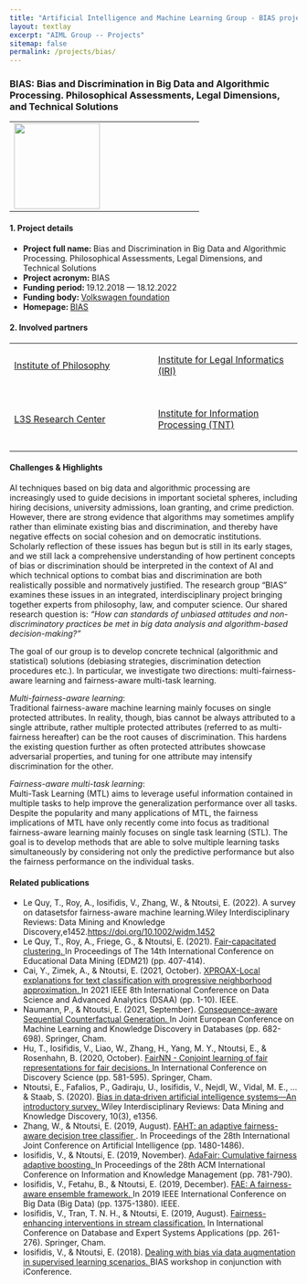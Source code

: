 ```yaml
---
title: "Artificial Intelligence and Machine Learning Group - BIAS project"
layout: textlay
excerpt: "AIML Group -- Projects"
sitemap: false
permalink: /projects/bias/
---
```


### BIAS: Bias and Discrimination in Big Data and Algorithmic Processing. Philosophical Assessments, Legal Dimensions, and Technical Solutions

<table style="border-collapse: collapse; width: 100%;" border="0">
<tbody>
<tr>
<td style="width: 50%; text-align: left;"><img src="{{ site.url }}{{ site.baseurl }}/images/logopic/logo-bias.jpg" alt="" width="150" /></td>
<td style="width: 50%; text-align: right;"><img src="{{ site.url }}{{ site.baseurl }}/images/logopic/logo-VolkswagenStiftung.png" alt=""/></td>
</tr>
</tbody>
</table>

#### 1. Project details
- <b>Project full name: </b> Bias and Discrimination in Big Data and Algorithmic Processing. Philosophical Assessments, Legal Dimensions, and Technical Solutions
- <b>Project acronym: </b> BIAS 
- <b>Funding period: </b> 19.12.2018 — 18.12.2022
- <b>Funding body: </b> <a href="http://portal.volkswagenstiftung.de/search/projectDetails.do?ref=95037" target="_new">Volkswagen foundation</a>
- <b>Homepage: </b> <a href="https://www.bias-project.org/">BIAS </a>

#### 2. Involved partners
<table style="border-collapse: collapse; width: 100%; " border="0">
<tbody>
<tr style="height: 19px;">
<td style="width: 50%; height: 19px;">
<p><a href="https://www.philos.uni-hannover.de/de/">Institute of Philosophy</a></p>
<p><img src="{{ site.url }}{{ site.baseurl }}/images/logopic/logo-Philosophy.png" alt="" /></p>
</td>
<td style="width: 50%; height: 19px;">
<p><a href="https://www.iri.uni-hannover.de/de/">Institute for Legal Informatics (IRI)</a></p>
<p><img src="{{ site.url }}{{ site.baseurl }}/images/logopic/logo-iri.png" alt="" /></p>
</td>
</tr>
<tr style="height: 18px;">
<td style="width: 50%; height: 18px;">
<p><a href="https://www.l3s.de">L3S Research Center</a></p>
<p><img src="{{ site.url }}{{ site.baseurl }}/images/logopic/logo-l3s.png" alt="" /></p>
</td>
<td style="width: 50%; height: 18px;">
<p><a href="https://www.tnt.uni-hannover.de">Institute for Information Processing (TNT)</a></p>
<p><img src="{{ site.url }}{{ site.baseurl }}/images/logopic/logo-tnt.png" alt="" /></p>
</td>
</tr>
</tbody>
</table>

#### Challenges & Highlights
AI techniques based on big data and algorithmic processing are increasingly used to guide decisions in important societal spheres, including hiring decisions, university admissions, loan granting, and crime prediction. However, there are strong evidence that algorithms may sometimes amplify rather than eliminate existing bias and discrimination, and thereby have negative effects on social cohesion and on democratic institutions. Scholarly reflection of these issues has begun but is still in its early stages, and we still lack a comprehensive understanding of how pertinent concepts of bias or discrimination should be interpreted in the context of AI and which technical options to combat bias and discrimination are both realistically possible and normatively justified. The research group “BIAS” examines these issues in an integrated, interdisciplinary project bringing together experts from philosophy, law, and computer science. Our shared research question is: <i>“How can standards of unbiased attitudes and non-discriminatory practices be met in big data analysis and algorithm-based decision-making?”</i>

The goal of our group is to develop concrete technical (algorithmic and statistical) solutions (debiasing strategies, discrimination detection procedures etc.).
In particular, we investigate two directions: multi-fairness-aware learning and fairness-aware multi-task learning.<br>

<i>Multi-fairness-aware learning</i>:<br>
Traditional fairness-aware machine learning mainly focuses on single protected attributes. In reality, though, bias cannot be always attributed to a single attribute, rather multiple protected attributes (referred to as multi-fairness hereafter) can be the root causes of discrimination. This hardens the existing question further as often protected attributes showcase adversarial properties, and tuning for one attribute may intensify discrimination for the other. 

<i>Fairness-aware multi-task learning</i>:<br>
Multi-Task Learning (MTL) aims to leverage useful information contained in multiple tasks to help improve the generalization performance over all tasks. 
Despite the popularity and many applications of MTL, the fairness implications of MTL have only recently come into focus as traditional fairness-aware learning mainly focuses on single task learning (STL). The goal is to develop methods that are able to solve multiple learning tasks simultaneously by considering not only the predictive performance but also the fairness performance on the individual tasks.

#### Related publications
- Le Quy, T., Roy, A., Iosifidis, V., Zhang, W., & Ntoutsi, E. (2022). A survey on datasetsfor fairness-aware machine learning.Wiley Interdisciplinary Reviews: Data Mining and Knowledge Discovery,e1452.<a href = "https://doi.org/10.1002/widm.1452">https://doi.org/10.1002/widm.1452 </a>
- Le Quy, T., Roy, A., Friege, G., & Ntoutsi, E. (2021). <a href ="https://educationaldatamining.org/EDM2021/virtual/static/pdf/EDM21_paper_184.pdf">Fair-capacitated clustering. </a> In Proceedings of The 14th International Conference on Educational Data Mining (EDM21) (pp. 407-414).
- Cai, Y., Zimek, A., & Ntoutsi, E. (2021, October). <a href = "https://doi.org/10.1109/DSAA53316.2021.9564153"> XPROAX-Local explanations for text classification with progressive neighborhood approximation. </a> In 2021 IEEE 8th International Conference on Data Science and Advanced Analytics (DSAA) (pp. 1-10). IEEE.
- Naumann, P., & Ntoutsi, E. (2021, September). <a href ="https://link.springer.com/chapter/10.1007/978-3-030-86520-7_42"> Consequence-aware Sequential Counterfactual Generation. </a> In Joint European Conference on Machine Learning and Knowledge Discovery in Databases (pp. 682-698). Springer, Cham.
- Hu, T., Iosifidis, V., Liao, W., Zhang, H., Yang, M. Y., Ntoutsi, E., & Rosenhahn, B. (2020, October). <a href = "https://link.springer.com/chapter/10.1007/978-3-030-61527-7_38"> FairNN - Conjoint learning of fair representations for fair decisions. </a> In International Conference on Discovery Science (pp. 581-595). Springer, Cham.
- Ntoutsi, E., Fafalios, P., Gadiraju, U., Iosifidis, V., Nejdl, W., Vidal, M. E., ... & Staab, S. (2020). <a href = "https://onlinelibrary.wiley.com/doi/pdf/10.1002/widm.1356"> Bias in data‐driven artificial intelligence systems—An introductory survey. </a> Wiley Interdisciplinary Reviews: Data Mining and Knowledge Discovery, 10(3), e1356.
- Zhang, W., & Ntoutsi, E. (2019, August). <a href = "https://dl.acm.org/doi/abs/10.5555/3367032.3367242"> FAHT: an adaptive fairness-aware decision tree classifier </a>. In Proceedings of the 28th International Joint Conference on Artificial Intelligence (pp. 1480-1486).
- Iosifidis, V., & Ntoutsi, E. (2019, November). <a href = "https://dl.acm.org/doi/abs/10.1145/3357384.3357974"> AdaFair: Cumulative fairness adaptive boosting. </a> In Proceedings of the 28th ACM International Conference on Information and Knowledge Management (pp. 781-790).
- Iosifidis, V., Fetahu, B., & Ntoutsi, E. (2019, December). <a href = "https://ieeexplore.ieee.org/abstract/document/9006487/"> FAE: A fairness-aware ensemble framework. </a> In 2019 IEEE International Conference on Big Data (Big Data) (pp. 1375-1380). IEEE.
- Iosifidis, V., Tran, T. N. H., & Ntoutsi, E. (2019, August). <a href ="https://link.springer.com/chapter/10.1007/978-3-030-27615-7_20"> Fairness-enhancing interventions in stream classification.</a> In International Conference on Database and Expert Systems Applications (pp. 261-276). Springer, Cham.
- Iosifidis, V., & Ntoutsi, E. (2018). <a href ="http://l3s.de/~iosifidis/Publications/bias_augmentation.pdf">Dealing with bias via data augmentation in supervised learning scenarios. </a> BIAS workshop in conjunction with iConference.
